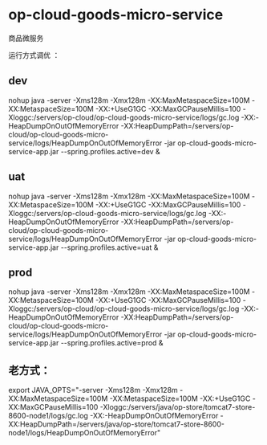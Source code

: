 # op-cloud-goods-micro-service

商品微服务

运行方式调优 ：
## dev  
nohup java -server -Xms128m -Xmx128m  -XX:MaxMetaspaceSize=100M -XX:MetaspaceSize=100M -XX:+UseG1GC -XX:MaxGCPauseMillis=100  -Xloggc:/servers/op-cloud/op-cloud-goods-micro-service/logs/gc.log -XX:-HeapDumpOnOutOfMemoryError -XX:HeapDumpPath=/servers/op-cloud/op-cloud-goods-micro-service/logs/HeapDumpOnOutOfMemoryError -jar op-cloud-goods-micro-service-app.jar --spring.profiles.active=dev &  
## uat  
nohup java -server -Xms128m -Xmx128m  -XX:MaxMetaspaceSize=100M -XX:MetaspaceSize=100M -XX:+UseG1GC -XX:MaxGCPauseMillis=100  -Xloggc:/servers/op-cloud-goods-micro-service/logs/gc.log -XX:-HeapDumpOnOutOfMemoryError -XX:HeapDumpPath=/servers/op-cloud/op-cloud-goods-micro-service/logs/HeapDumpOnOutOfMemoryError -jar op-cloud-goods-micro-service-app.jar --spring.profiles.active=uat &  
## prod 
nohup java -server -Xms128m -Xmx128m  -XX:MaxMetaspaceSize=100M -XX:MetaspaceSize=100M -XX:+UseG1GC -XX:MaxGCPauseMillis=100  -Xloggc:/servers/op-cloud/op-cloud-goods-micro-service/logs/gc.log -XX:-HeapDumpOnOutOfMemoryError -XX:HeapDumpPath=/servers/op-cloud/op-cloud-goods-micro-service/logs/HeapDumpOnOutOfMemoryError -jar op-cloud-goods-micro-service-app.jar --spring.profiles.active=prod &  





## 老方式：
export JAVA_OPTS="-server -Xms128m -Xmx128m -XX:MaxMetaspaceSize=100M -XX:MetaspaceSize=100M -XX:+UseG1GC -XX:MaxGCPauseMillis=100 -Xloggc:/servers/java/op-store/tomcat7-store-8600-node1/logs/gc.log -XX:-HeapDumpOnOutOfMemoryError -XX:HeapDumpPath=/servers/java/op-store/tomcat7-store-8600-node1/logs/HeapDumpOnOutOfMemoryError"





